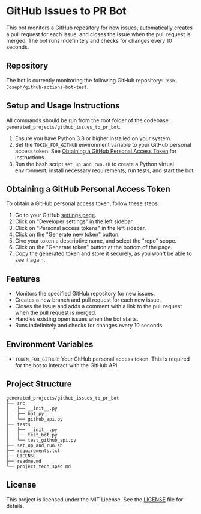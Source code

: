 # GitHub Issues to PR Bot

This bot monitors a GitHub repository for new issues, automatically creates a pull request for each issue, and closes the issue when the pull request is merged. The bot runs indefinitely and checks for changes every 10 seconds.

## Repository

The bot is currently monitoring the following GitHub repository: `Josh-Joseph/github-actions-bot-test`.

## Setup and Usage Instructions

All commands should be run from the root folder of the codebase: `generated_projects/github_issues_to_pr_bot`.

1. Ensure you have Python 3.8 or higher installed on your system.
2. Set the `TOKEN_FOR_GITHUB` environment variable to your GitHub personal access token. See [Obtaining a GitHub Personal Access Token](#obtaining-a-github-personal-access-token) for instructions.
3. Run the bash script `set_up_and_run.sh` to create a Python virtual environment, install necessary requirements, run tests, and start the bot.

## Obtaining a GitHub Personal Access Token

To obtain a GitHub personal access token, follow these steps:

1. Go to your GitHub [settings page](https://github.com/settings/profile).
2. Click on "Developer settings" in the left sidebar.
3. Click on "Personal access tokens" in the left sidebar.
4. Click on the "Generate new token" button.
5. Give your token a descriptive name, and select the "repo" scope.
6. Click on the "Generate token" button at the bottom of the page.
7. Copy the generated token and store it securely, as you won't be able to see it again.

## Features

- Monitors the specified GitHub repository for new issues.
- Creates a new branch and pull request for each new issue.
- Closes the issue and adds a comment with a link to the pull request when the pull request is merged.
- Handles existing open issues when the bot starts.
- Runs indefinitely and checks for changes every 10 seconds.

## Environment Variables

- `TOKEN_FOR_GITHUB`: Your GitHub personal access token. This is required for the bot to interact with the GitHub API.

## Project Structure

```
generated_projects/github_issues_to_pr_bot
├── src
│   ├── __init__.py
│   ├── bot.py
│   └── github_api.py
├── tests
│   ├── __init__.py
│   ├── test_bot.py
│   └── test_github_api.py
├── set_up_and_run.sh
├── requirements.txt
├── LICENSE
├── readme.md
└── project_tech_spec.md
```

## License

This project is licensed under the MIT License. See the [LICENSE](LICENSE) file for details.
